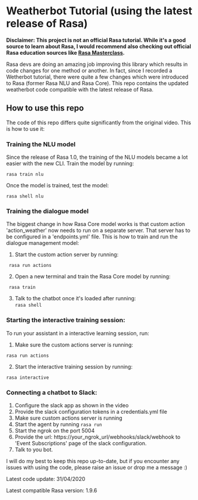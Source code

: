 # Weatherbot Tutorial (using the latest release of Rasa)

**Disclaimer: This project is not an official Rasa tutorial. 
While it's a good source to learn about Rasa, I would recommend
also checking out official Rasa education sources like 
[Rasa Masterclass](https://www.youtube.com/playlist?list=PL75e0qA87dlHQny7z43NduZHPo6qd-cRc).**


Rasa devs are doing an amazing job improving this library which results in code changes for one method or another. In fact, since I recorded a Wetherbot tutorial,
there were quite a few changes which were introduced to Rasa (former Rasa NLU and Rasa Core). This repo contains the updated weatherbot code compatible with the latest release of Rasa.

## How to use this repo

The code of this repo differs quite significantly from the original video. This is how to use it:

### Training the NLU model

Since the release of Rasa 1.0, the training of the NLU models became a lot easier with the new CLI. Train the model by running:  

```rasa train nlu ```

Once the model is trained, test the model:

```rasa shell nlu```


### Training the dialogue model

The biggest change in how Rasa Core model works is that custom action 'action_weather' now needs to run on a separate server. That server has to be configured in a 'endpoints.yml' file.  This is how to train and run the dialogue management model:  
1. Start the custom action server by running:  

``` rasa run actions```  

2. Open a new terminal and train the Rasa Core model by running:  

``` rasa train```  
 
3. Talk to the chatbot once it's loaded after running:  
```rasa shell```  


### Starting the interactive training session:

To run your assistant in a interactive learning session, run:
1. Make sure the custom actions server is running:  

```rasa run actions```  

2. Start the interactive training session by running:  

```rasa interactive```  

### Connecting a chatbot to Slack:
1. Configure the slack app as shown in the video  
2. Provide the slack configuration tokens in a credentials.yml file  
3. Make sure custom actions server is running  
4. Start the agent by running `rasa run`
5. Start the ngrok on the port 5004  
6. Provide the url: https://your_ngrok_url/webhooks/slack/webhook to 'Event Subscriptions' page of the slack configuration.  
7. Talk to you bot.  

I will do my best to keep this repo up-to-date, but if you encounter any issues with using the code, please raise an issue or drop me a message :)

Latest code update: 31/04/2020

Latest compatible Rasa version: 1.9.6





